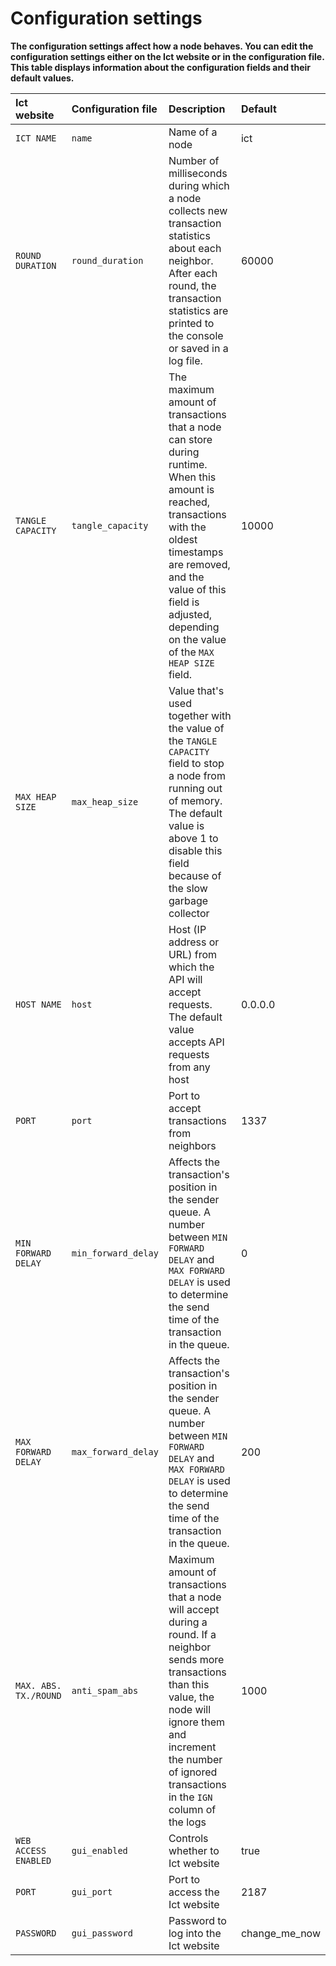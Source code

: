 # Configuration settings

**The configuration settings affect how a node behaves. You can edit the configuration settings either on the Ict website or in the configuration file. This table displays information about the configuration fields and their default values.**

|**Ict website**|**Configuration file** |**Description**|**Default**|
|:-----|:----------|:------|:-----|
|`ICT NAME`|`name`|Name of a node | ict|
|`ROUND DURATION`|`round_duration`|Number of milliseconds during which a node collects new transaction statistics about each neighbor. After each round, the transaction statistics are printed to the console or saved in a log file. | 60000|
|`TANGLE CAPACITY`|`tangle_capacity`|The maximum amount of transactions that a node can store during runtime. When this amount is reached, transactions with the oldest timestamps are removed, and the value of this field is adjusted, depending on the value of the `MAX HEAP SIZE` field. |10000 |
|`MAX HEAP SIZE`|`max_heap_size`| Value that's used together with the value of the `TANGLE CAPACITY` field to stop a node from running out of memory. The default value is above 1 to disable this field because of the slow garbage collector || 1.01|
|`HOST NAME` |`host`|Host (IP address or URL) from which the API will accept requests. The default value accepts API requests from any host |0.0.0.0 |
|`PORT`|`port`|Port to accept transactions from neighbors | 1337| 
|`MIN FORWARD DELAY` |`min_forward_delay`| Affects the transaction's position in the sender queue. A number between `MIN FORWARD DELAY` and `MAX FORWARD DELAY` is used to determine the send time of the transaction in the queue.| 0|
|`MAX FORWARD DELAY` |`max_forward_delay`|Affects the transaction's position in the sender queue. A number between `MIN FORWARD DELAY` and `MAX FORWARD DELAY` is used to determine the send time of the transaction in the queue. | 200|
|`MAX. ABS. TX./ROUND`|`anti_spam_abs`|Maximum amount of transactions that a node will accept during a round. If a neighbor sends more transactions than this value, the node will ignore them and increment the number of ignored transactions in the `IGN` column of the logs | 1000|
|`WEB ACCESS ENABLED`|`gui_enabled`|Controls whether to Ict website | true|
|`PORT`|`gui_port`|Port to access the Ict website | 2187|
|`PASSWORD`|`gui_password`| Password to log into the Ict website| change_me_now|
